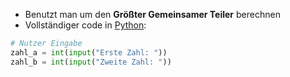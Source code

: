 - Benutzt man um den **Größter Gemeinsamer Teiler** berechnen
- Vollständiger code in [Python](contents-python.md):

```python
# Nutzer Eingabe
zahl_a = int(input("Erste Zahl: "))
zahl_b = int(input("Zweite Zahl: "))



```